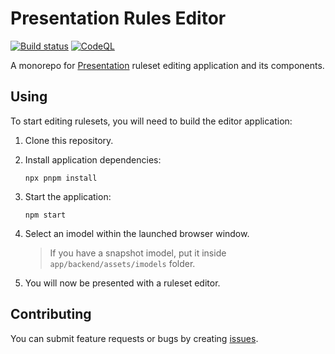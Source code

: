 # Presentation Rules Editor

[![Build status](https://github.com/iTwin/presentation-rules-editor/actions/workflows/CI.yml/badge.svg?branch=master)](https://github.com/iTwin/presentation-rules-editor/actions/workflows/CI.yml?query=branch%3Amaster) [![CodeQL](https://github.com/iTwin/presentation-rules-editor/actions/workflows/codeql-analysis.yml/badge.svg)](https://github.com/iTwin/presentation-rules-editor/actions/workflows/codeql-analysis.yml)

A monorepo for [Presentation](https://www.itwinjs.org/learning/presentation/) ruleset editing application and its components.

## Using

To start editing rulesets, you will need to build the editor application:

1. Clone this repository.
2. Install application dependencies:

    ```shell
    npx pnpm install
    ```

3. Start the application:

    ```shell
    npm start
    ```

4. Select an imodel within the launched browser window.
    > If you have a snapshot imodel, put it inside `app/backend/assets/imodels` folder.

5. You will now be presented with a ruleset editor.

## Contributing

You can submit feature requests or bugs by creating [issues](https://github.com/iTwin/presentation-rules-editor/issues).

